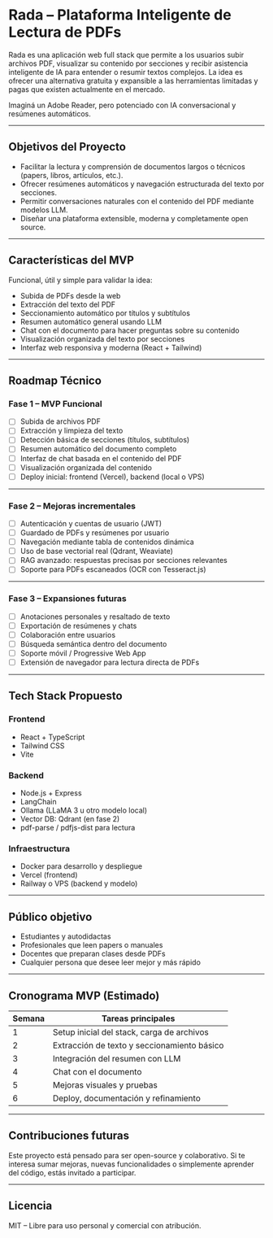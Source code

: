 # Rada – Plataforma Inteligente de Lectura de PDFs

Rada es una aplicación web full stack que permite a los usuarios subir archivos PDF, visualizar su contenido por secciones y recibir asistencia inteligente de IA para entender o resumir textos complejos. La idea es ofrecer una alternativa gratuita y expansible a las herramientas limitadas y pagas que existen actualmente en el mercado.

Imaginá un Adobe Reader, pero potenciado con IA conversacional y resúmenes automáticos.

---

## Objetivos del Proyecto

- Facilitar la lectura y comprensión de documentos largos o técnicos (papers, libros, artículos, etc.).
- Ofrecer resúmenes automáticos y navegación estructurada del texto por secciones.
- Permitir conversaciones naturales con el contenido del PDF mediante modelos LLM.
- Diseñar una plataforma extensible, moderna y completamente open source.

---

## Características del MVP

Funcional, útil y simple para validar la idea:

- Subida de PDFs desde la web
- Extracción del texto del PDF
- Seccionamiento automático por títulos y subtítulos
- Resumen automático general usando LLM
- Chat con el documento para hacer preguntas sobre su contenido
- Visualización organizada del texto por secciones
- Interfaz web responsiva y moderna (React + Tailwind)

---

## Roadmap Técnico

### Fase 1 – MVP Funcional

- [ ] Subida de archivos PDF
- [ ] Extracción y limpieza del texto
- [ ] Detección básica de secciones (títulos, subtítulos)
- [ ] Resumen automático del documento completo
- [ ] Interfaz de chat basada en el contenido del PDF
- [ ] Visualización organizada del contenido
- [ ] Deploy inicial: frontend (Vercel), backend (local o VPS)

---

### Fase 2 – Mejoras incrementales

- [ ] Autenticación y cuentas de usuario (JWT)
- [ ] Guardado de PDFs y resúmenes por usuario
- [ ] Navegación mediante tabla de contenidos dinámica
- [ ] Uso de base vectorial real (Qdrant, Weaviate)
- [ ] RAG avanzado: respuestas precisas por secciones relevantes
- [ ] Soporte para PDFs escaneados (OCR con Tesseract.js)

---

### Fase 3 – Expansiones futuras

- [ ] Anotaciones personales y resaltado de texto
- [ ] Exportación de resúmenes y chats
- [ ] Colaboración entre usuarios
- [ ] Búsqueda semántica dentro del documento
- [ ] Soporte móvil / Progressive Web App
- [ ] Extensión de navegador para lectura directa de PDFs

---

## Tech Stack Propuesto

### Frontend
- React + TypeScript
- Tailwind CSS
- Vite

### Backend
- Node.js + Express
- LangChain
- Ollama (LLaMA 3 u otro modelo local)
- Vector DB: Qdrant (en fase 2)
- pdf-parse / pdfjs-dist para lectura

### Infraestructura
- Docker para desarrollo y despliegue
- Vercel (frontend)
- Railway o VPS (backend y modelo)

---

## Público objetivo

- Estudiantes y autodidactas
- Profesionales que leen papers o manuales
- Docentes que preparan clases desde PDFs
- Cualquier persona que desee leer mejor y más rápido

---

## Cronograma MVP (Estimado)

| Semana | Tareas principales |
|--------|--------------------|
| 1 | Setup inicial del stack, carga de archivos |
| 2 | Extracción de texto y seccionamiento básico |
| 3 | Integración del resumen con LLM |
| 4 | Chat con el documento |
| 5 | Mejoras visuales y pruebas |
| 6 | Deploy, documentación y refinamiento |

---

## Contribuciones futuras

Este proyecto está pensado para ser open-source y colaborativo. Si te interesa sumar mejoras, nuevas funcionalidades o simplemente aprender del código, estás invitado a participar.

---

## Licencia

MIT – Libre para uso personal y comercial con atribución.
